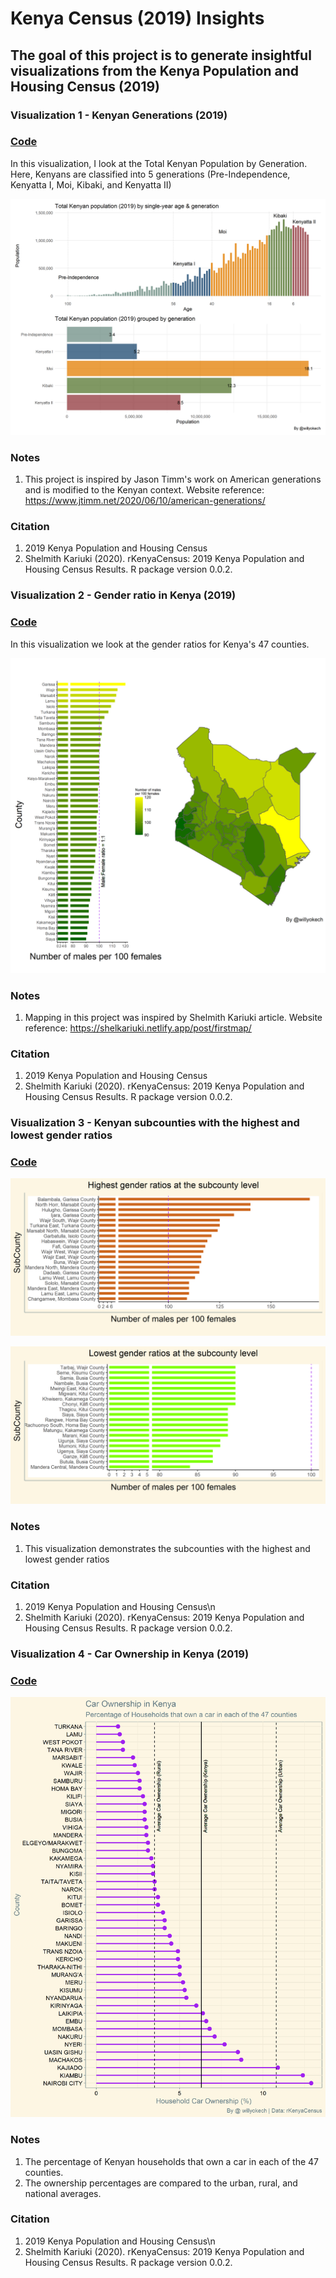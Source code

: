 # Kenya Census (2019) Insights
## The goal of this project is to generate insightful visualizations from the Kenya Population and Housing Census (2019)

### Visualization 1 - Kenyan Generations (2019)
### [Code](https://github.com/wokech/kenya_census_2019_insights/blob/main/R_scripts/knbs_pop_generation_2019.R)
In this visualization, I look at the Total Kenyan Population by Generation. 
Here, Kenyans are classified into 5 generations (Pre-Independence, Kenyatta I, Moi, Kibaki, and Kenyatta II)

![alt text](https://github.com/wokech/kenya_census_2019_insights/blob/main/images/knbs_pop_generation_2019/knbs_pop_generation_2019_3.png)

### Notes
1) This project is inspired by Jason Timm's work on American generations and is modified to the Kenyan context.
Website reference: https://www.jtimm.net/2020/06/10/american-generations/

### Citation
1) 2019 Kenya Population and Housing Census
2) Shelmith Kariuki (2020). rKenyaCensus: 2019 Kenya Population and Housing Census Results. R package version 0.0.2.

### Visualization 2 - Gender ratio in Kenya (2019)
### [Code](https://github.com/wokech/kenya_census_2019_insights/blob/main/R_scripts/county_sex_census.R)
In this visualization we look at the gender ratios for Kenya's 47 counties.

![alt_text](https://github.com/wokech/kenya_census_2019_insights/blob/main/images/county_sex_census/barplot_map.png)

### Notes
1) Mapping in this project was inspired by Shelmith Kariuki article.
Website reference: https://shelkariuki.netlify.app/post/firstmap/

### Citation
1) 2019 Kenya Population and Housing Census
2) Shelmith Kariuki (2020). rKenyaCensus: 2019 Kenya Population and Housing Census Results. R package version 0.0.2.

### Visualization 3 - Kenyan subcounties with the highest and lowest gender ratios
### [Code](https://github.com/wokech/kenya_census_2019_insights/blob/main/R_scripts/subcounty_sex_census.R)

![alt_text](https://github.com/wokech/kenya_census_2019_insights/blob/main/images/subcounty_sex_census/top_subcounty_plot.png)

![alt_text](https://github.com/wokech/kenya_census_2019_insights/blob/main/images/subcounty_sex_census/bottom_subcounty_plot.png)

### Notes
1) This visualization demonstrates the subcounties with the highest and lowest gender ratios

### Citation 
1) 2019 Kenya Population and Housing Census\n
2) Shelmith Kariuki (2020). rKenyaCensus: 2019 Kenya Population and Housing Census Results. R package version 0.0.2.

### Visualization 4 - Car Ownership in Kenya (2019)

### [Code](https://github.com/wokech/kenya_census_2019_insights/blob/main/R_scripts/car_ownership.R)

![alt text](https://github.com/wokech/kenya_census_2019_insights/blob/main/images/car_ownership/car_ownership_1.png)

### Notes
1) The percentage of Kenyan households that own a car in each of the 47 counties. 
2) The ownership percentages are compared to the urban, rural, and national averages.

### Citation 
1) 2019 Kenya Population and Housing Census\n
2) Shelmith Kariuki (2020). rKenyaCensus: 2019 Kenya Population and Housing Census Results. R package version 0.0.2.




